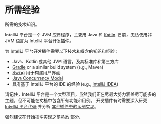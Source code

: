 <!-- Copyright 2000-2024 JetBrains s.r.o. and contributors. Use of this source code is governed by the Apache 2.0 license. -->

# 所需经验

<link-summary>所需的技术知识。</link-summary>

IntelliJ 平台是一个 JVM 应用程序，主要用 Java 和 [Kotlin](https://kotlinlang.org).
目前，无法使用非 JVM 语言为 IntelliJ 平台开发插件。

为 IntelliJ 平台开发插件需要以下技术和概念的知识和经验：

- Java、Kotlin 或其他 JVM 语言，及其标准库和第三方库
- [Gradle](https://gradle.org/) or a similar build system (e.g., Maven)
- [Swing](https://en.wikipedia.org/wiki/Swing_(Java)) 用于构建用户界面
- [Java Concurrency Model](https://docs.oracle.com/javase/tutorial/essential/concurrency/index.html)
- 具有基于 IntelliJ 平台的 IDE 的经验 (e.g., [IntelliJ IDEA](https://www.jetbrains.com/idea/))

请记住，IntelliJ 平台是一个大型项目，虽然我们正在尽最大努力涵盖尽可能多的主题，但不可能在文档中包含所有功能和用例。
开发插件有时需要深入研究 [IntelliJ 平台代码](https://github.com/JetBrains/intellij-community) 并分析 [其他插件中的示例实现](https://jb.gg/ipe)。

强烈建议在开始插件实现之前熟悉 [](explore_api.md) 部分。

<include from="intellij_platform.md" element-id="pluginAlternatives"/>
